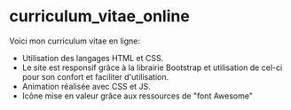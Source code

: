 # curriculum_vitae_online

Voici mon curriculum vitae en ligne:

- Utilisation des langages HTML et CSS.
- Le site est responsif grâce à la librairie Bootstrap et utilisation de cel-ci pour son confort et faciliter d'utilisation. 
- Animation réalisée avec CSS et JS.
- Icône mise en valeur grâce aux ressources de "font Awesome"
